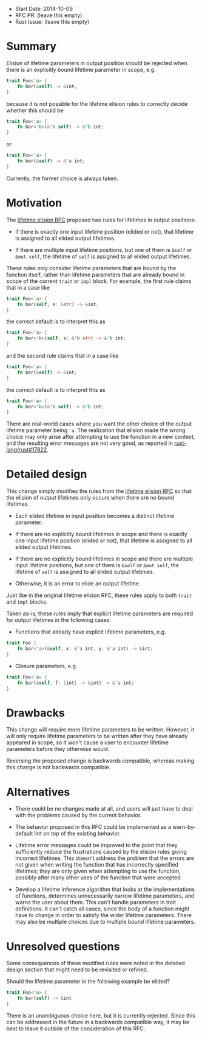- Start Date: 2014-10-09
- RFC PR: (leave this empty)
- Rust Issue: (leave this empty)

# Summary

Elision of lifetime parameters in output position should be rejected when there
is an explicitly bound lifetime parameter in scope, e.g.

```rust
trait Foo<'a> {
    fn bar(&self) -> &int;
}
```

because it is not possible for the lifetime elision rules to correctly decide
whether this should be

```rust
trait Foo<'a> {
    fn bar<'b>(&'b self) -> &'b int;
}
```

or

```rust
trait Foo<'a> {
    fn bar(&self) -> &'a int;
}
```

Currently, the former choice is always taken.

# Motivation

The [lifetime elision RFC](https://github.com/rust-lang/rfcs/blob/master/active/0039-lifetime-elision.md)
proposed two rules for lifetimes in output positions:

* If there is exactly one input lifetime position (elided or not), that lifetime
is assigned to all elided output lifetimes.

* If there are multiple input lifetime positions, but one of them is `&self` or
`&mut self`, the lifetime of `self` is assigned to all elided output lifetimes.

These rules only consider lifetime parameters that are bound by the function
itself, rather than lifetime parameters that are already bound in scope of the
current `trait` or `impl` block. For example, the first rule claims that in a
case like

```rust
trait Foo<'a> {
    fn bar(self, s: &str) -> &int;
}
```

the correct default is to interpret this as

```rust
trait Foo<'a> {
    fn bar<'b>(self, s: &'b str) -> &'b int;
}
```

and the second rule claims that in a case like

```rust
trait Foo<'a> {
    fn bar(&self) -> &int;
}
```

the correct default is to interpret this as

```rust
trait Foo<'a> {
    fn bar<'b>(&'b self) -> &'b int;
}
```

There are real-world cases where you want the other choice of the output
lifetime parameter being `'a`. The realization that elision made the wrong
choice may only arise after attempting to use the function in a new context,
and the resulting error messages are not very good, as reported in [rust-lang/rust#17822](https://github.com/rust-lang/rust/issues/17822).

# Detailed design

This change simply modifies the rules from the [lifetime elision RFC](https://github.com/rust-lang/rfcs/blob/master/active/0039-lifetime-elision.md)
so that the elision of output lifetimes only occurs when there are no bound lifetimes.

* Each elided lifetime in input position becomes a distinct lifetime parameter.

* If there are no explicitly bound lifetimes in scope and there is exactly one
input lifetime position (elided or not), that lifetime is assigned to all elided
output lifetimes.

* If there are no explicitly bound lifetimes in scope and there are multiple
input lifetime positions, but one of them is `&self` or `&mut self`, the
lifetime of `self` is assigned to all elided output lifetimes.

* Otherwise, it is an error to elide an output lifetime.

Just like in the original lifetime elision RFC, these rules apply to both
`trait` and `impl` blocks.

Taken as-is, these rules imply that explicit lifetime parameters are required
for output lifetimes in the following cases:

* Functions that already have explicit lifetime parameters, e.g.

```rust
trait Foo {
    fn bar<'a>(&self, x: &'a int, y: &'a int) -> &int;
}
```

* Closure parameters, e.g.

```rust
trait Foo<'a> {
    fn bar(&self, f: |int| -> &int) -> &'a int;
}
```

# Drawbacks

This change will require more lifetime parameters to be written. However, it
will only require lifetime parameters to be written after they have already
appeared in scope, so it won't cause a user to encounter lifetime parameters
before they otherwise would.

Reversing the proposed change is backwards compatible, whereas making this
change is not backwards compatible.

# Alternatives

* There could be no changes made at all, and users will just have to deal with
the problems caused by the current behavior.

* The behavior proposed in this RFC could be implemented as a warn-by-default
lint on top of the existing behavior.

* Lifetime error messages could be improved to the point that they sufficiently
reduce the frustrations caused by the elision rules giving incorrect lifetimes.
This doesn't address the problem that the errors are not given when writing the
function that has incorrectly specified lifetimes; they are only given when
attempting to use the function, possibly after many other uses of the function
that were accepted.

* Develop a lifetime inference algorithm that looks at the implementations of
functions, determines unnecessarily narrow lifetime parameters, and warns the
user about them. This can't handle parameters in trait definitions. It can't
catch all cases, since the body of a function might have to change in order to
satisfy the wider lifetime parameters. There may also be multiple choices due to
multiple bound lifetime parameters.

# Unresolved questions

Some consequences of these modified rules were noted in the detailed design
section that might need to be revisited or refined.

Should the lifetime parameter in the following example be elided?

```rust
trait Foo<'a> {
    fn bar(self) -> &int
}
```

There is an unambiguous choice here, but it is currently rejected. Since this
can be addressed in the future in a backwards compatible way, it may be best
to leave it outside of the consideration of this RFC.
